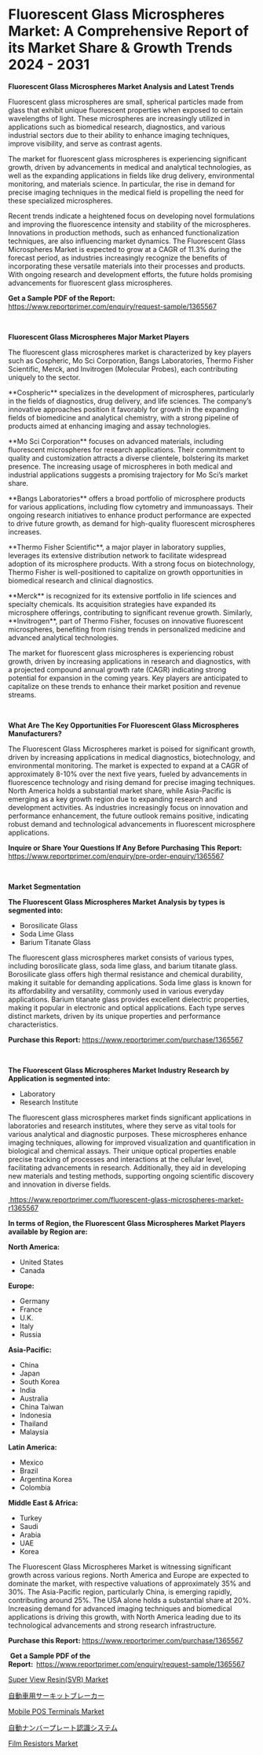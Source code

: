 <p><h1>Fluorescent Glass Microspheres Market: A Comprehensive Report of its Market Share & Growth Trends 2024 - 2031</h1></p><p><strong>Fluorescent Glass Microspheres Market Analysis and Latest Trends</strong></p>
<p><p>Fluorescent glass microspheres are small, spherical particles made from glass that exhibit unique fluorescent properties when exposed to certain wavelengths of light. These microspheres are increasingly utilized in applications such as biomedical research, diagnostics, and various industrial sectors due to their ability to enhance imaging techniques, improve visibility, and serve as contrast agents.</p><p>The market for fluorescent glass microspheres is experiencing significant growth, driven by advancements in medical and analytical technologies, as well as the expanding applications in fields like drug delivery, environmental monitoring, and materials science. In particular, the rise in demand for precise imaging techniques in the medical field is propelling the need for these specialized microspheres.</p><p>Recent trends indicate a heightened focus on developing novel formulations and improving the fluorescence intensity and stability of the microspheres. Innovations in production methods, such as enhanced functionalization techniques, are also influencing market dynamics. The Fluorescent Glass Microspheres Market is expected to grow at a CAGR of 11.3% during the forecast period, as industries increasingly recognize the benefits of incorporating these versatile materials into their processes and products. With ongoing research and development efforts, the future holds promising advancements for fluorescent glass microspheres.</p></p>
<p><strong>Get a Sample PDF of the Report:&nbsp;</strong> <a href="https://www.reportprimer.com/enquiry/request-sample/1365567">https://www.reportprimer.com/enquiry/request-sample/1365567</a></p>
<p>&nbsp;</p>
<p><strong>Fluorescent Glass Microspheres Major Market Players</strong></p>
<p><p>The fluorescent glass microspheres market is characterized by key players such as Cospheric, Mo Sci Corporation, Bangs Laboratories, Thermo Fisher Scientific, Merck, and Invitrogen (Molecular Probes), each contributing uniquely to the sector.</p><p>**Cospheric** specializes in the development of microspheres, particularly in the fields of diagnostics, drug delivery, and life sciences. The company’s innovative approaches position it favorably for growth in the expanding fields of biomedicine and analytical chemistry, with a strong pipeline of products aimed at enhancing imaging and assay technologies.</p><p>**Mo Sci Corporation** focuses on advanced materials, including fluorescent microspheres for research applications. Their commitment to quality and customization attracts a diverse clientele, bolstering its market presence. The increasing usage of microspheres in both medical and industrial applications suggests a promising trajectory for Mo Sci’s market share.</p><p>**Bangs Laboratories** offers a broad portfolio of microsphere products for various applications, including flow cytometry and immunoassays. Their ongoing research initiatives to enhance product performance are expected to drive future growth, as demand for high-quality fluorescent microspheres increases.</p><p>**Thermo Fisher Scientific**, a major player in laboratory supplies, leverages its extensive distribution network to facilitate widespread adoption of its microsphere products. With a strong focus on biotechnology, Thermo Fisher is well-positioned to capitalize on growth opportunities in biomedical research and clinical diagnostics.</p><p>**Merck** is recognized for its extensive portfolio in life sciences and specialty chemicals. Its acquisition strategies have expanded its microsphere offerings, contributing to significant revenue growth. Similarly, **Invitrogen**, part of Thermo Fisher, focuses on innovative fluorescent microspheres, benefiting from rising trends in personalized medicine and advanced analytical technologies.</p><p>The market for fluorescent glass microspheres is experiencing robust growth, driven by increasing applications in research and diagnostics, with a projected compound annual growth rate (CAGR) indicating strong potential for expansion in the coming years. Key players are anticipated to capitalize on these trends to enhance their market position and revenue streams.</p></p>
<p>&nbsp;</p>
<p><strong>What Are The Key Opportunities For Fluorescent Glass Microspheres Manufacturers?</strong></p>
<p><p>The Fluorescent Glass Microspheres market is poised for significant growth, driven by increasing applications in medical diagnostics, biotechnology, and environmental monitoring. The market is expected to expand at a CAGR of approximately 8-10% over the next five years, fueled by advancements in fluorescence technology and rising demand for precise imaging techniques. North America holds a substantial market share, while Asia-Pacific is emerging as a key growth region due to expanding research and development activities. As industries increasingly focus on innovation and performance enhancement, the future outlook remains positive, indicating robust demand and technological advancements in fluorescent microsphere applications.</p></p>
<p><strong>Inquire or Share Your Questions If Any Before Purchasing This Report:</strong> <a href="https://www.reportprimer.com/enquiry/pre-order-enquiry/1365567">https://www.reportprimer.com/enquiry/pre-order-enquiry/1365567</a></p>
<p>&nbsp;</p>
<p><strong>Market Segmentation</strong></p>
<p><strong>The Fluorescent Glass Microspheres Market Analysis by types is segmented into:</strong></p>
<p><ul><li>Borosilicate Glass</li><li>Soda Lime Glass</li><li>Barium Titanate Glass</li></ul></p>
<p><p>The fluorescent glass microspheres market consists of various types, including borosilicate glass, soda lime glass, and barium titanate glass. Borosilicate glass offers high thermal resistance and chemical durability, making it suitable for demanding applications. Soda lime glass is known for its affordability and versatility, commonly used in various everyday applications. Barium titanate glass provides excellent dielectric properties, making it popular in electronic and optical applications. Each type serves distinct markets, driven by its unique properties and performance characteristics.</p></p>
<p><strong>Purchase this Report:&nbsp;</strong><a href="https://www.reportprimer.com/purchase/1365567">https://www.reportprimer.com/purchase/1365567</a></p>
<p>&nbsp;</p>
<p><strong>The Fluorescent Glass Microspheres Market Industry Research by Application is segmented into:</strong></p>
<p><ul><li>Laboratory</li><li>Research Institute</li></ul></p>
<p><p>The fluorescent glass microspheres market finds significant applications in laboratories and research institutes, where they serve as vital tools for various analytical and diagnostic purposes. These microspheres enhance imaging techniques, allowing for improved visualization and quantification in biological and chemical assays. Their unique optical properties enable precise tracking of processes and interactions at the cellular level, facilitating advancements in research. Additionally, they aid in developing new materials and testing methods, supporting ongoing scientific discovery and innovation in diverse fields.</p></p>
<p><a href="https://www.reportprimer.com/fluorescent-glass-microspheres-market-r1365567">&nbsp;https://www.reportprimer.com/fluorescent-glass-microspheres-market-r1365567</a></p>
<p><strong>In terms of Region, the Fluorescent Glass Microspheres Market Players available by Region are:</strong></p>
<p>
    <p> <strong> North America: </strong>
        <ul>
            <li>United States</li>
            <li>Canada</li>
        </ul>
        </p> 
    <p> <strong> Europe: </strong>
        <ul>
            <li>Germany</li>
            <li>France</li>
            <li>U.K.</li>
            <li>Italy</li>
            <li>Russia</li>
        </ul>
        </p> 
    <p> <strong> Asia-Pacific: </strong>
        <ul>
            <li>China</li>
            <li>Japan</li>
            <li>South Korea</li>
            <li>India</li>
            <li>Australia</li>
            <li>China Taiwan</li>
            <li>Indonesia</li>
            <li>Thailand</li>
            <li>Malaysia</li>
        </ul>
        </p> 
    <p> <strong> Latin America: </strong>
        <ul>
            <li>Mexico</li>
            <li>Brazil</li>
            <li>Argentina Korea</li>
            <li>Colombia</li>
        </ul>
        </p> 
    <p> <strong> Middle East & Africa: </strong>
        <ul>
            <li>Turkey</li>
            <li>Saudi</li>
            <li>Arabia</li>
            <li>UAE</li>
            <li>Korea</li>
        </ul>
    </p>
    </p>
<p><p>The Fluorescent Glass Microspheres Market is witnessing significant growth across various regions. North America and Europe are expected to dominate the market, with respective valuations of approximately 35% and 30%. The Asia-Pacific region, particularly China, is emerging rapidly, contributing around 25%. The USA alone holds a substantial share at 20%. Increasing demand for advanced imaging techniques and biomedical applications is driving this growth, with North America leading due to its technological advancements and strong research infrastructure.</p></p>
<p><strong>Purchase this Report: </strong><a href="https://www.reportprimer.com/purchase/1365567">https://www.reportprimer.com/purchase/1365567</a></p>
<p>&nbsp;<strong>Get a Sample PDF of the Report:&nbsp;&nbsp;</strong><a href="https://www.reportprimer.com/enquiry/request-sample/1365567">https://www.reportprimer.com/enquiry/request-sample/1365567</a></p>
<p><strong></strong></p>
<p><p><a href="https://issuu.com/reportprime-2/docs/super-view-resinsvr-market-size-203_54e395ff88ca23">Super View Resin(SVR) Market</a></p><p><a href="https://medium.com/@gregoriookeefe2023/%E8%87%AA%E5%8B%95%E8%BB%8A%E7%94%A8%E3%83%96%E3%83%AC%E3%83%BC%E3%82%AB%E3%83%BC%E5%B8%82%E5%A0%B4%E3%81%AE%E6%B4%9E%E5%AF%9F-%E8%A3%BD%E5%93%81%E3%82%BF%E3%82%A4%E3%83%97-%E3%82%A2%E3%83%97%E3%83%AA%E3%82%B1%E3%83%BC%E3%82%B7%E3%83%A7%E3%83%B3%E3%83%88%E3%83%AC%E3%83%B3%E3%83%89-%E3%81%8A%E3%82%88%E3%81%B3%E5%9C%B0%E5%9F%9F%E5%88%86%E6%9E%90-2024%E5%B9%B4%E3%81%8B%E3%82%892031%E5%B9%B4-b0d56bdf1b58?postPublishedType=repub">自動車用サーキットブレーカー</a></p><p><a href="https://www.linkedin.com/pulse/mobile-pos-terminals-market-share-size-trends-industry-tqege?trackingId=W51RkSeLT22QNeWhdrhE1A%3D%3D">Mobile POS Terminals Market</a></p><p><a href="https://medium.com/@gregoriookeefe2023/%E5%9C%B0%E5%9F%9F%E3%81%AF%E8%87%AA%E5%8B%95%E3%83%8A%E3%83%B3%E3%83%90%E3%83%BC%E3%83%97%E3%83%AC%E3%83%BC%E3%83%88%E8%AA%8D%E8%AD%98%E3%82%B7%E3%82%B9%E3%83%86%E3%83%A0%E5%B8%82%E5%A0%B4%E3%81%AB%E3%81%A9%E3%81%AE%E3%82%88%E3%81%86%E3%81%AB%E9%81%A9%E5%BF%9C%E3%81%97%E3%81%A6%E3%81%84%E3%81%BE%E3%81%99%E3%81%8B-%E8%87%AA%E5%8B%95%E3%83%8A%E3%83%B3%E3%83%90%E3%83%BC%E3%83%97%E3%83%AC%E3%83%BC%E3%83%88%E8%AA%8D%E8%AD%98%E3%82%B7%E3%82%B9%E3%83%86%E3%83%A0%E5%B8%82%E5%A0%B4%E3%81%AE%E3%82%B0%E3%83%AD%E3%83%BC%E3%83%90%E3%83%AB%E3%83%88%E3%83%AC%E3%83%B3%E3%83%89%E3%81%A8%E6%A6%82%E8%A6%B3-2024%E5%B9%B4-2031%E5%B9%B4-a4d364c73184">自動ナンバープレート認識システム</a></p><p><a href="https://www.linkedin.com/pulse/strategic-market-insights-navigating-global-film-resistors-6tplc?trackingId=g9bzwvgwR6%2BiF2YTmSUh7w%3D%3D">Film Resistors Market</a></p></p>